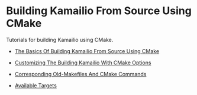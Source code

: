 
# Building Kamailio From Source Using CMake

Tutorials for building Kamailio using CMake.

* [The Basics Of Building Kamailio From Source Using CMake](default.md)

* [Customizing The Building Kamailio With CMake Options](custom.md)

* [Corresponding Old-Makefiles And CMake Commands](commands.md)

* [Available Targets](targets.md)

